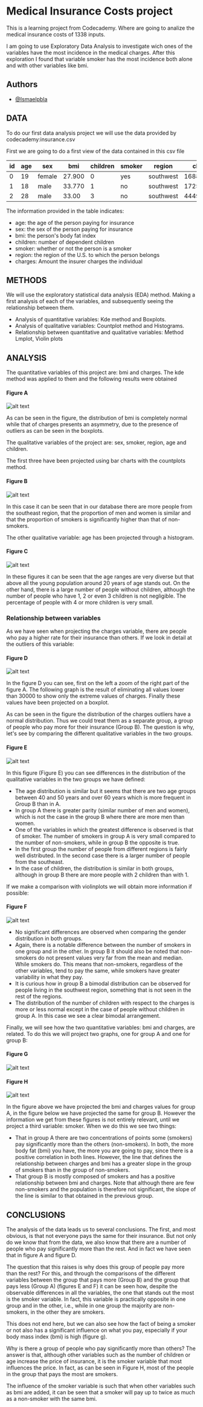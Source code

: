 
# Medical Insurance Costs project

This is a learning project from Codecademy. Where are going to analize the medical insurance costs of 1338 inputs.

I am going to use Exploratory Data Analysis to investigate wich ones of the variables have the most incidence in the medical charges.
After this exploration I found that  variable smoker has the most incidence both alone and with other variables like bmi. 



## Authors

- [@Ismaelpbla](https://www.github.com/Ismaelpbla)


## DATA

To do our first data analysis project we will use the data provided by codecademy:insurance.csv

First we are going to do a first view of the data contained in this csv file

| id  |age  | sex   |bmi   |children   |smoker   |region   |charges   |
|---|---|---|---|---|---|---|---|
| 0  |19   | female  |27.900   |0   |yes   |southwest   |16884.92400   |
|  1 |  18 |   male|33.770   |1   |no   |southwest   |1725.55230   |
|   2|   28|   male|33.00   |3   |no   |southwest   |4449.46200   |


The information provided in the table indicates:
- age: the age of the person paying for insurance
- sex: the sex of the person paying for insurance
- bmi: the person's body fat index
- children: number of dependent children
- smoker: whether or not the person is a smoker
- region: the region of the U.S. to which the person belongs
- charges: Amount the insurer charges the individual

## METHODS

We will use the exploratory statistical data analysis (EDA) method. Making a first analysis of each of the variables, and subsequently seeing the relationship between them.

- Analysis of quantitative variables: Kde method and Boxplots.
- Analysis of qualitative variables: Countplot method and Histograms.
- Relationship between quantitative and qualitative variables: Method Lmplot, Violin plots
## ANALYSIS

The quantitative variables of this project are: bmi and charges. The kde method was applied to them and the following results were obtained
#### Figure A
![alt text](https://raw.githubusercontent.com/Ismaelpbla/Medical_Insurance_costs/main/Figures/kdeplot.png)

As can be seen in the figure, the distribution of bmi is completely normal while that of charges presents an asymmetry, due to the presence of outliers as can be seen in the boxplots.

The qualitative variables of the project are: sex, smoker, region, age and children.

The first three have been projected using bar charts with the countplots method.
#### Figure B
![alt text](https://raw.githubusercontent.com/Ismaelpbla/Medical_Insurance_costs/30f03294866592c7d06d106013ca365eaeb948c2/Figures/countplot.png)

In this case it can be seen that in our database there are more people from the southeast region, that the proportion of men and women is similar and that the proportion of smokers is significantly higher than that of non-smokers.

The other qualitative variable: age has been projected through a histogram.
#### Figure C
![alt text](https://raw.githubusercontent.com/Ismaelpbla/Medical_Insurance_costs/6388dcca73616fe1ff045287ebc8cfdc906b9513/Figures/histogram.png)

In these figures it can be seen that the age ranges are very diverse but that above all the young population around 20 years of age stands out. On the other hand, there is a large number of people without children, although the number of people who have 1, 2 or even 3 children is not negligible. The percentage of people with 4 or more children is very small.

### Relationship between variables

As we have seen when projecting the charges variable, there are people who pay a higher rate for their insurance than others. If we look in detail at the outliers of this variable:
#### Figure D
![alt text](https://raw.githubusercontent.com/Ismaelpbla/Medical_Insurance_costs/main/Figures/charges_outliers.png)

In the figure D you can see, first on the left a zoom of the right part of the figure A. The following graph is the result of eliminating all values lower than 30000 to show only the extreme values of charges. Finally these values have been projected on a boxplot.

As can be seen in the figure the distribution of the charges outliers have a normal distribution. Thus we could treat them as a separate group, a group of people who pay more for their insurance (Group B). The question is why, let's see by comparing the different qualitative variables in the two groups.
#### Figure E
![alt text](https://raw.githubusercontent.com/Ismaelpbla/Medical_Insurance_costs/main/Figures/countplot2.png)


In this figure (Figure E) you can see differences in the distribution of the qualitative variables in the two groups we have defined:
- The age distribution is similar but it seems that there are two age groups between 40 and 50 years and over 60 years which is more frequent in Group B than in A.
- In group A there is greater parity (similar number of men and women), which is not the case in the group B where there are more men than women.
- One of the variables in which the greatest difference is observed is that of smoker. The number of smokers in group A is very small compared to the number of non-smokers, while in group B the opposite is true.
- In the first group the number of people from different regions is fairly well distributed. In the second case there is a larger number of people from the southeast.
- In the case of children, the distribution is similar in both groups, although in group B there are more people with 2 children than with 1.

If we make a comparison with violinplots we will obtain more information if possible:
#### Figure F
![alt text](https://raw.githubusercontent.com/Ismaelpbla/Medical_Insurance_costs/main/Figures/violin_plot2.png)

- No significant differences are observed when comparing the gender distribution in both groups.
- Again, there is a notable difference between the number of smokers in one group and in the other. In group B it should also be noted that non-smokers do not present values very far from the mean and median. While smokers do. This means that non-smokers, regardless of the other variables, tend to pay the same, while smokers have greater variability in what they pay.
- It is curious how in group B a bimodal distribution can be observed for people living in the southwest region, something that is not seen in the rest of the regions.
- The distribution of the number of children with respect to the charges is more or less normal except in the case of people without children in group A. In this case we see a clear bimodal arrangement.

Finally, we will see how the two quantitative variables: bmi and charges, are related. To do this we will project two graphs, one for group A and one for group B:
#### Figure G
![alt text](https://raw.githubusercontent.com/Ismaelpbla/Medical_Insurance_costs/main/Figures/charges%20vs%20bmi%20standar.png)
#### Figure H
![alt text](https://raw.githubusercontent.com/Ismaelpbla/Medical_Insurance_costs/main/Figures/charges%20vs%20bmi%20outliers.png)

In the figure above we have projected the bmi and charges values for group A, in the figure below we have projected the same for group B.
However the information we get from these figures is not entirely relevant, until we project a third variable: smoker. When we do this we see two things:
- That in group A there are two concentrations of points some (smokers) pay significantly more than the others (non-smokers). In both, the more body fat (bmi) you have, the more you are going to pay, since there is a positive correlation in both lines. However, the line that defines the relationship between charges and bmi has a greater slope in the group of smokers than in the group of non-smokers.
- That group B is mostly composed of smokers and has a positive relationship between bmi and charges. Note that although there are few non-smokers and the population is therefore not significant, the slope of the line is similar to that obtained in the previous group.


## CONCLUSIONS

The analysis of the data leads us to several conclusions. The first, and most obvious, is that not everyone pays the same for their insurance. But not only do we know that from the data, we also know that there are a number of people who pay significantly more than the rest. And in fact we have seen that in figure A and figure D.

The question that this raises is why does this group of people pay more than the rest? For this, and through the comparisons of the different variables between the group that pays more (Group B) and the group that pays less (Group A) (figures E and F)
it can be seen how, despite the observable differences in all the variables, the one that stands out the most is the smoker variable. In fact, this variable is practically opposite in one group and in the other, i.e., while in one group the majority are non-smokers, in the other they are smokers.


This does not end here, but we can also see how the fact of being a smoker or not also has a significant influence on what you pay, especially if your body mass index (bmi) is high (figure g).

Why is there a group of people who pay significantly more than others? The answer is that, although other variables such as the number of children or age increase the price of insurance, it is the smoker variable that most influences the price.
In fact, as can be seen in Figure H, most of the people in the group that pays the most are smokers.

The influence of the smoker variable is such that when other variables such as bmi are added, it can be seen that a smoker will pay up to twice as much as a non-smoker with the same bmi.

